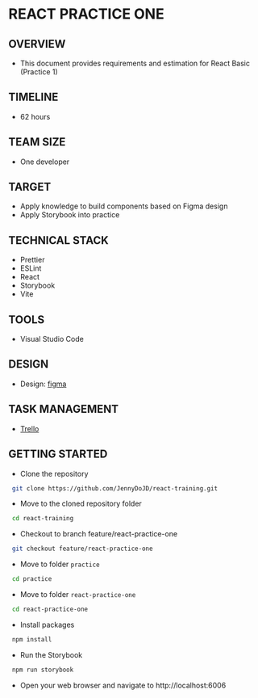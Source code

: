 # REACT PRACTICE ONE

## OVERVIEW

- This document provides requirements and estimation for React Basic (Practice 1)

## TIMELINE

- 62 hours

## TEAM SIZE

- One developer

## TARGET

- Apply knowledge to build components based on Figma design
- Apply Storybook into practice

## TECHNICAL STACK

- Prettier
- ESLint
- React
- Storybook
- Vite

## TOOLS

- Visual Studio Code

## DESIGN

- Design: [figma](https://www.figma.com/file/lUFBT5Xi1SPPuDBCnXPd5q/Product-Management?type=design&node-id=0-1&mode=design&t=Q9nNngX2QjAOHZTS-0)

## TASK MANAGEMENT

- [Trello](https://trello.com/b/vKNYZPt6/react-training)

## GETTING STARTED

- Clone the repository

```bash
 git clone https://github.com/JennyDoJD/react-training.git
```

- Move to the cloned repository folder

```bash
 cd react-training
```

- Checkout to branch feature/react-practice-one

```bash
 git checkout feature/react-practice-one
```

- Move to folder `practice`

```bash
 cd practice
```

- Move to folder `react-practice-one`

```bash
 cd react-practice-one
```

- Install packages

```bash
 npm install
```

- Run the Storybook

```bash
 npm run storybook
```

- Open your web browser and navigate to http://localhost:6006

